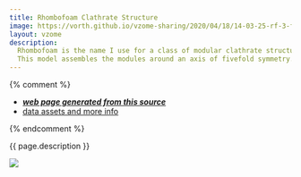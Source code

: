```yaml
---
title: Rhombofoam Clathrate Structure
image: https://vorth.github.io/vzome-sharing/2020/04/18/14-03-25-rf-3-fivefold/rf-3-fivefold.png
layout: vzome
description:
  Rhombofoam is the name I use for a class of modular clathrate structures.
  This model assembles the modules around an axis of fivefold symmetry.
---
```


{% comment %}
 - [***web page generated from this source***][post]
 - [data assets and more info][github]

[post]: <https://vorth.github.io/vzome-sharing/2020/04/18/rf-3-fivefold-14-03-25.html>
[github]: <https://github.com/vorth/vzome-sharing/tree/main/2020/04/18/14-03-25-rf-3-fivefold/>
{% endcomment %}

{{ page.description }}

<vzome-viewer style="width: 100%; height: 65vh;"
       src="https://vorth.github.io/vzome-sharing/2020/04/18/14-03-25-rf-3-fivefold/rf-3-fivefold.vZome" >
  <img src="https://vorth.github.io/vzome-sharing/2020/04/18/14-03-25-rf-3-fivefold/rf-3-fivefold.png" />
</vzome-viewer>
